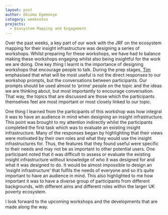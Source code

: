```yaml
---
layout: post
author: Obioma Egemonye
category: weeknotes
projects:
  - Ecosystem Mapping and Engagement
---
```


Over the past weeks, a key part of our work with the JRF on the ecosystem mapping for their insight infrastructure was designing a series of workshops. Whilst preparing for these workshops, we have had to balance making these workshops engaging whilst also being insightful for the work we are doing. One key thing I learnt is the importance of designing workshops that encourage people to talk. During the prep stages, [Tim](https://connectedbydata.org/people/tim-davies) emphasised that what will be most useful is not the direct responses to our workshop prompts, but the conversations between participants. Our prompts should be used almost to ‘prime’ people on the topic and the ideas we are thinking about, but most importantly to encourage conversation. That way, the topics that are discussed are those which the participants themselves feel are most important or most closely linked to our topic. 

One thing I learned from the participants of this workshop was how integral it was to have an audience in mind when designing an insight infrastructure. This point was brought to my attention indirectly whilst the participants completed the first task which was to evaluate an existing insight infrastructure. Many of the responses began by highlighting that their views were motivated by their own roles and what they would use the insight infrastructures for. Thus, the features that they found useful were specific to their needs and may not be as important to other potential users. One participant noted that it was difficult to assess or evaluate the existing insight infrastructure without knowledge of who it was designed for and what it was designed to do. It would be almost impossible to design an ‘insight infrastructure’ that fulfils the needs of everyone and so it’s quite important to have an audience in mind. This also highlighted to me how important it was to have a diverse group of participants from different backgrounds, with different aims and different roles within the larger UK poverty ecosystem.

I look forward to the upcoming workshops and the developments that are made along the way.
